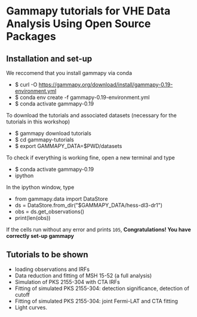 # Gammapy tutorials for VHE Data Analysis Using Open Source Packages

## Installation and set-up 

We reccomend that you install gammapy via conda

- $ curl -O https://gammapy.org/download/install/gammapy-0.19-environment.yml
- $ conda env create -f gammapy-0.19-environment.yml
- $ conda activate gammapy-0.19

To download the tutorials and associated datasets (necessary for the tutorials in this workshop)

- $ gammapy download tutorials
- $ cd gammapy-tutorials 
- $ export GAMMAPY_DATA=$PWD/datasets

To check if everything is working fine, open a new terminal and type

- $ conda activate gammapy-0.19
- ipython

In the ipython window, type
- from gammapy.data import DataStore
- ds = DataStore.from_dir("$GAMMAPY_DATA/hess-dl3-dr1")
- obs = ds.get_observations()
- print(len(obs))

If the cells run without any error and prints `105`, **Congratulations! You have correctly set-up gammapy**

## Tutorials to be shown
- loading observations and IRFs
- Data reduction and fitting of MSH 15-52 (a full analysis)
- Simulation of PKS 2155-304 with CTA IRFs
- Fitting of simulated PKS 2155-304: detection significance, detection of cutoff
- Fitting of simulated PKS 2155-304: joint Fermi-LAT and CTA fitting
- Light curves.